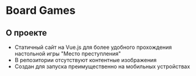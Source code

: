 # Board Games

## О проекте

- Статичный сайт на Vue.js для более удобного прохождения настольной игры "Место преступления"
- В репозитории отсутствуют контентные изображения
- Создан для запуска преимущественно на мобильных устройствах
